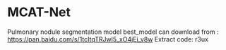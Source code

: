 # MCAT-Net
Pulmonary nodule segmentation model
best_model can download from : https://pan.baidu.com/s/1tcItqTRJwl5_xO4jEi_v8w Extract code: r3ux
